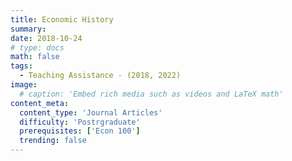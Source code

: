 ```yaml
---
title: Economic History
summary: 
date: 2018-10-24
# type: docs
math: false
tags:
  - Teaching Assistance - (2018, 2022)
image:
  # caption: 'Embed rich media such as videos and LaTeX math'
content_meta:
  content_type: 'Journal Articles'
  difficulty: 'Postrgraduate'
  prerequisites: ['Econ 100']
  trending: false
---
```

<!-- 
[Hugo Blox Builder](https://hugoblox.com) is designed to give technical content creators a seamless experience. You can focus on the content and the Hugo Blox Builder which this template is built upon handles the rest.

**Embed videos, podcasts, code, LaTeX math, and even test students!**

On this page, you'll find some examples of the types of technical content that can be rendered with Hugo Blox.

## Video

Teach your course by sharing videos with your students. Choose from one of the following approaches:

{{< youtube D2vj0WcvH5c >}}

**Youtube**:

    {{</* youtube w7Ft2ymGmfc */>}}

**Bilibili**:

    {{</* bilibili id="BV1WV4y1r7DF" */>}}

**Video file**

Videos may be added to a page by either placing them in your `assets/media/` media library or in your [page's folder](https://gohugo.io/content-management/page-bundles/), and then embedding them with the _video_ shortcode:

    {{</* video src="my_video.mp4" controls="yes" */>}}

## Podcast

You can add a podcast or music to a page by placing the MP3 file in the page's folder or the media library folder and then embedding the audio on your page with the _audio_ shortcode:

    {{</* audio src="ambient-piano.mp3" */>}}

Try it out:

{{< audio src="ambient-piano.mp3" >}}

## Test students

Provide a simple yet fun self-assessment by revealing the solutions to challenges with the `spoiler` shortcode:

```markdown
{{</* spoiler text="👉 Click to view the solution" */>}}
You found me!
{{</* /spoiler */>}}
```

renders as

{{< spoiler text="👉 Click to view the solution" >}} You found me 🎉 {{< /spoiler >}}

## Math

Hugo Blox Builder supports a Markdown extension for $\LaTeX$ math. You can enable this feature by toggling the `math` option in your `config/_default/params.yaml` file.

To render _inline_ or _block_ math, wrap your LaTeX math with `{{</* math */>}}$...${{</* /math */>}}` or `{{</* math */>}}$$...$${{</* /math */>}}`, respectively.

{{% callout note %}}
We wrap the LaTeX math in the Hugo Blox _math_ shortcode to prevent Hugo rendering our math as Markdown.
{{% /callout %}}

Example **math block**:

```latex
{{</* math */>}}
$$
\gamma_{n} = \frac{ \left | \left (\mathbf x_{n} - \mathbf x_{n-1} \right )^T \left [\nabla F (\mathbf x_{n}) - \nabla F (\mathbf x_{n-1}) \right ] \right |}{\left \|\nabla F(\mathbf{x}_{n}) - \nabla F(\mathbf{x}_{n-1}) \right \|^2}
$$
{{</* /math */>}}
```

renders as

{{< math >}}
$$\gamma_{n} = \frac{ \left | \left (\mathbf x_{n} - \mathbf x_{n-1} \right )^T \left [\nabla F (\mathbf x_{n}) - \nabla F (\mathbf x_{n-1}) \right ] \right |}{\left \|\nabla F(\mathbf{x}_{n}) - \nabla F(\mathbf{x}_{n-1}) \right \|^2}$$
{{< /math >}}

Example **inline math** `{{</* math */>}}$\nabla F(\mathbf{x}_{n})${{</* /math */>}}` renders as {{< math >}}$\nabla F(\mathbf{x}_{n})${{< /math >}}.

Example **multi-line math** using the math linebreak (`\\`):

```latex
{{</* math */>}}
$$f(k;p_{0}^{*}) = \begin{cases}p_{0}^{*} & \text{if }k=1, \\
1-p_{0}^{*} & \text{if }k=0.\end{cases}$$
{{</* /math */>}}
```

renders as

{{< math >}}

$$
f(k;p_{0}^{*}) = \begin{cases}p_{0}^{*} & \text{if }k=1, \\
1-p_{0}^{*} & \text{if }k=0.\end{cases}
$$

{{< /math >}}

## Code

Hugo Blox Builder utilises Hugo's Markdown extension for highlighting code syntax. The code theme can be selected in the `config/_default/params.yaml` file.

    ```python
    import pandas as pd
    data = pd.read_csv("data.csv")
    data.head()
    ```

renders as

```python
import pandas as pd
data = pd.read_csv("data.csv")
data.head()
```

## Inline Images

```go
{{</* icon name="python" */>}} Python
```

renders as

{{< icon name="python" >}} Python

## Did you find this page helpful? Consider sharing it 🙌 -->
